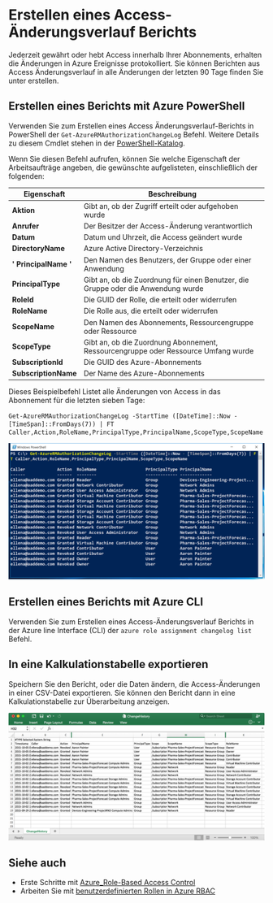 <properties
    pageTitle="Erstellen einen Access-Änderungsverlauf Bericht | Microsoft Azure"
    description="Generieren Sie Bericht, der alle Änderungen im Zugriff auf Ihre Azure-Abonnements mit rollenbasierte Access Control in den letzten 90 Tagen Listen."
    services="active-directory"
    documentationCenter=""
    authors="kgremban"
    manager="femila"
    editor=""/>

<tags
    ms.service="active-directory"
    ms.devlang="na"
    ms.topic="article"
    ms.tgt_pltfrm="na"
    ms.workload="identity"
    ms.date="08/03/2016"
    ms.author="kgremban"/>

# <a name="create-an-access-change-history-report"></a>Erstellen eines Access-Änderungsverlauf Berichts

Jederzeit gewährt oder hebt Access innerhalb Ihrer Abonnements, erhalten die Änderungen in Azure Ereignisse protokolliert. Sie können Berichten aus Access Änderungsverlauf in alle Änderungen der letzten 90 Tage finden Sie unter erstellen.

## <a name="create-a-report-with-azure-powershell"></a>Erstellen eines Berichts mit Azure PowerShell
Verwenden Sie zum Erstellen eines Access Änderungsverlauf-Berichts in PowerShell der `Get-AzureRMAuthorizationChangeLog` Befehl. Weitere Details zu diesem Cmdlet stehen in der [PowerShell-Katalog](https://www.powershellgallery.com/packages/AzureRM.Storage/1.0.6/Content/ResourceManagerStartup.ps1).

Wenn Sie diesen Befehl aufrufen, können Sie welche Eigenschaft der Arbeitsaufträge angeben, die gewünschte aufgelisteten, einschließlich der folgenden:

| Eigenschaft | Beschreibung |
| -------- | ----------- |
| **Aktion** | Gibt an, ob der Zugriff erteilt oder aufgehoben wurde |
| **Anrufer** | Der Besitzer der Access-Änderung verantwortlich |
| **Datum** | Datum und Uhrzeit, die Access geändert wurde |
| **DirectoryName** | Azure Active Directory-Verzeichnis |
| **' PrincipalName '** | Den Namen des Benutzers, der Gruppe oder einer Anwendung |
| **PrincipalType** | Gibt an, ob die Zuordnung für einen Benutzer, die Gruppe oder die Anwendung wurde |
| **RoleId** | Die GUID der Rolle, die erteilt oder widerrufen |
| **RoleName** | Die Rolle aus, die erteilt oder widerrufen |
| **ScopeName** | Den Namen des Abonnements, Ressourcengruppe oder Ressource |
| **ScopeType** | Gibt an, ob die Zuordnung Abonnement, Ressourcengruppe oder Ressource Umfang wurde |
| **SubscriptionId** | Die GUID des Azure-Abonnements |
| **SubscriptionName** | Der Name des Azure-Abonnements |

Dieses Beispielbefehl Listet alle Änderungen von Access in das Abonnement für die letzten sieben Tage:

```
Get-AzureRMAuthorizationChangeLog -StartTime ([DateTime]::Now - [TimeSpan]::FromDays(7)) | FT Caller,Action,RoleName,PrincipalType,PrincipalName,ScopeType,ScopeName
```

![Get-AzureRMAuthorizationChangeLog PowerShell - screenshot](./media/role-based-access-control-configure/access-change-history.png)

## <a name="create-a-report-with-azure-cli"></a>Erstellen eines Berichts mit Azure CLI
Verwenden Sie zum Erstellen eines Access-Änderungsverlauf Berichts in der Azure line Interface (CLI) der `azure role assignment changelog list` Befehl.

## <a name="export-to-a-spreadsheet"></a>In eine Kalkulationstabelle exportieren
Speichern Sie den Bericht, oder die Daten ändern, die Access-Änderungen in einer CSV-Datei exportieren. Sie können den Bericht dann in eine Kalkulationstabelle zur Überarbeitung anzeigen.

![Changelog als Kalkulationstabelle - Screenshot angezeigt](./media/role-based-access-control-configure/change-history-spreadsheet.png)

## <a name="see-also"></a>Siehe auch
- Erste Schritte mit [Azure_Role-Based Access Control](role-based-access-control-configure.md)
- Arbeiten Sie mit [benutzerdefinierten Rollen in Azure RBAC](role-based-access-control-custom-roles.md)
